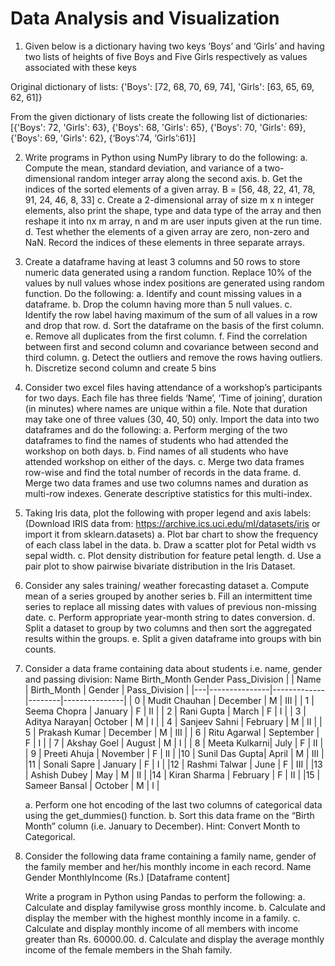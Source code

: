 # Data Analysis and Visualization

1. Given below is a dictionary having two keys ‘Boys’ and ‘Girls’ and having two lists of heights of five Boys and Five Girls respectively as values associated with these keys

Original dictionary of lists:
{'Boys': [72, 68, 70, 69, 74], 'Girls': [63, 65, 69, 62, 61]}

From the given dictionary of lists create the following list of dictionaries:
[{'Boys': 72, 'Girls': 63}, {'Boys': 68, 'Girls': 65}, {'Boys': 70, 'Girls': 69}, {'Boys': 69, 'Girls': 62}, {‘Boys’:74, ‘Girls’:61}]

2. Write programs in Python using NumPy library to do the following:
   a. Compute the mean, standard deviation, and variance of a two-dimensional random integer array along the second axis.
   b. Get the indices of the sorted elements of a given array.
      B = [56, 48, 22, 41, 78, 91, 24, 46, 8, 33]
   c. Create a 2-dimensional array of size m x n integer elements, also print the shape, type and data type of the array and then reshape it into nx m array, n and m are user inputs given at the run time.
   d. Test whether the elements of a given array are zero, non-zero and NaN. Record the indices of these elements in three separate arrays.

3. Create a dataframe having at least 3 columns and 50 rows to store numeric data generated using a random function. Replace 10% of the values by null values whose index positions are generated using random function.
   Do the following:
   a. Identify and count missing values in a dataframe.
   b. Drop the column having more than 5 null values.
   c. Identify the row label having maximum of the sum of all values in a row and drop that row.
   d. Sort the dataframe on the basis of the first column.
   e. Remove all duplicates from the first column.
   f. Find the correlation between first and second column and covariance between second and third column.
   g. Detect the outliers and remove the rows having outliers.
   h. Discretize second column and create 5 bins

4. Consider two excel files having attendance of a workshop’s participants for two days. Each file has three fields ‘Name’, ‘Time of joining’, duration (in minutes) where names are unique within a file. Note that duration may take one of three values (30, 40, 50) only. Import the data into two dataframes and do the following:
   a. Perform merging of the two dataframes to find the names of students who had attended the workshop on both days.
   b. Find names of all students who have attended workshop on either of the days.
   c. Merge two data frames row-wise and find the total number of records in the data frame.
   d. Merge two data frames and use two columns names and duration as multi-row indexes. Generate descriptive statistics for this multi-index.

5. Taking Iris data, plot the following with proper legend and axis labels: (Download IRIS data from: https://archive.ics.uci.edu/ml/datasets/iris or import it from sklearn.datasets)
   a. Plot bar chart to show the frequency of each class label in the data.
   b. Draw a scatter plot for Petal width vs sepal width.
   c. Plot density distribution for feature petal length.
   d. Use a pair plot to show pairwise bivariate distribution in the Iris Dataset.

6. Consider any sales training/ weather forecasting dataset
   a. Compute mean of a series grouped by another series
   b. Fill an intermittent time series to replace all missing dates with values of previous non-missing date.
   c. Perform appropriate year-month string to dates conversion.
   d. Split a dataset to group by two columns and then sort the aggregated results within the groups.
   e. Split a given dataframe into groups with bin counts.

7. Consider a data frame containing data about students i.e. name, gender and passing division:
   Name Birth_Month Gender Pass_Division
|   | Name          | Birth_Month | Gender | Pass_Division |
|---|---------------|-------------|--------|---------------|
| 0 | Mudit Chauhan | December    | M      | III           |
| 1 | Seema Chopra  | January     | F      | II            |
| 2 | Rani Gupta    | March       | F      | I             |
| 3 | Aditya Narayan| October     | M      | I             |
| 4 | Sanjeev Sahni | February    | M      | II            |
| 5 | Prakash Kumar | December    | M      | III           |
| 6 | Ritu Agarwal  | September   | F      | I             |
| 7 | Akshay Goel   | August      | M      | I             |
| 8 | Meeta Kulkarni| July        | F      | II            |
| 9 | Preeti Ahuja  | November    | F      | II            |
|10 | Sunil Das Gupta| April       | M      | III           |
|11 | Sonali Sapre  | January     | F      | I             |
|12 | Rashmi Talwar | June        | F      | III           |
|13 | Ashish Dubey  | May         | M      | II            |
|14 | Kiran Sharma  | February    | F      | II            |
|15 | Sameer Bansal | October     | M      | I             |


   a. Perform one hot encoding of the last two columns of categorical data using the get_dummies() function.
   b. Sort this data frame on the “Birth Month” column (i.e. January to December). Hint: Convert Month to Categorical.

8. Consider the following data frame containing a family name, gender of the family member and her/his monthly income in each record.
   Name Gender MonthlyIncome (Rs.)
   [Dataframe content]

   Write a program in Python using Pandas to perform the following:
   a. Calculate and display familywise gross monthly income.
   b. Calculate and display the member with the highest monthly income in a family.
   c. Calculate and display monthly income of all members with income greater than Rs. 60000.00.
   d. Calculate and display the average monthly income of the female members in the Shah family.
